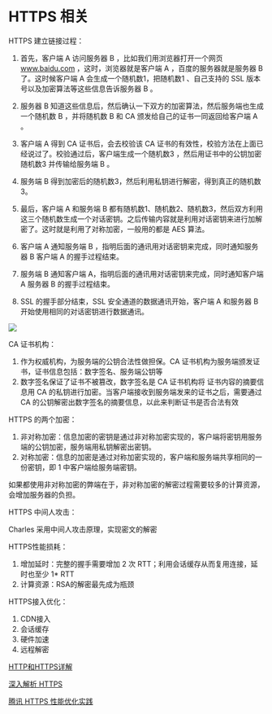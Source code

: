 # HTTPS 相关

HTTPS 建立链接过程：

1. 首先，客户端 A 访问服务器 B ，比如我们用浏览器打开一个网页 www.baidu.com ，这时，浏览器就是客户端 A ，百度的服务器就是服务器 B 了。这时候客户端 A 会生成一个随机数1，把随机数1 、自己支持的 SSL 版本号以及加密算法等这些信息告诉服务器 B 。

2. 服务器 B 知道这些信息后，然后确认一下双方的加密算法，然后服务端也生成一个随机数 B ，并将随机数 B 和 CA 颁发给自己的证书一同返回给客户端 A 。

3. 客户端 A 得到 CA 证书后，会去校验该 CA 证书的有效性，校验方法在上面已经说过了。校验通过后，客户端生成一个随机数3 ，然后用证书中的公钥加密随机数3 并传输给服务端 B 。

4. 服务端 B 得到加密后的随机数3，然后利用私钥进行解密，得到真正的随机数3。

5. 最后，客户端 A 和服务端 B 都有随机数1、随机数2、随机数3，然后双方利用这三个随机数生成一个对话密钥。之后传输内容就是利用对话密钥来进行加解密了。这时就是利用了对称加密，一般用的都是 AES 算法。

6. 客户端 A 通知服务端 B ，指明后面的通讯用对话密钥来完成，同时通知服务器 B 客户端 A 的握手过程结束。

7. 服务端 B 通知客户端 A，指明后面的通讯用对话密钥来完成，同时通知客户端 A 服务器 B 的握手过程结束。

8. SSL 的握手部分结束，SSL 安全通道的数据通讯开始，客户端 A 和服务器 B 开始使用相同的对话密钥进行数据通讯。


![](https://user-gold-cdn.xitu.io/2017/4/29/1b860224a181a59c059e4ead74e24ebe)


CA 证书机构：

1. 作为权威机构，为服务端的公钥合法性做担保。CA 证书机构为服务端颁发证书，证书信息包括：数字签名、服务端公钥等
2. 数字签名保证了证书不被篡改，数字签名是 CA 证书机构将 证书内容的摘要信息用 CA 的私钥进行加密。当客户端接收到服务端发来的证书之后，需要通过 CA 的公钥解密出数字签名的摘要信息，以此来判断证书是否合法有效

HTTPS 的两个加密：

1. 非对称加密：信息加密的密钥是通过非对称加密实现的，客户端将密钥用服务端的公钥加密，服务端用私钥解密出密钥。
2. 对称加密：信息的加密是通过对称加密实现的，客户端和服务端共享相同的一份密钥，即 1 中客户端给服务端密钥。

如果都使用非对称加密的弊端在于，非对称加密的解密过程需要较多的计算资源， 会增加服务器的负担。

HTTPS 中间人攻击：

Charles 采用中间人攻击原理，实现密文的解密

HTTPS性能损耗：

1. 增加延时：完整的握手需要增加 2 次 RTT；利用会话缓存从而复用连接，延时也至少 1* RTT
2. 计算资源：RSA的解密最先成为瓶颈

HTTPS接入优化：

1. CDN接入
2. 会话缓存
3. 硬件加速
4. 远程解密


[HTTP和HTTPS详解](https://juejin.im/post/5af557a3f265da0b9265a498)

[深入解析 HTTPS](https://juejin.im/entry/5904345ab123db3ee4755ebb)

[腾讯 HTTPS 性能优化实践](https://juejin.im/entry/58abe9bd1b69e6006c1279ac)
